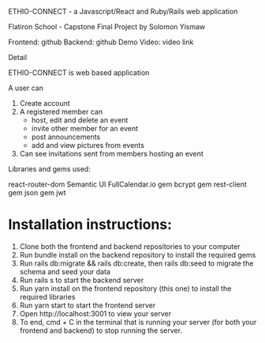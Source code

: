 ETHIO-CONNECT - a Javascript/React and Ruby/Rails web application

Flatiron School - Capstone Final Project by Solomon Yismaw

Frontend: github
Backend: github
Demo Video: video link

Detail

ETHIO-CONNECT is web based application

A user can

1. Create account
2. A registered member can
   - host, edit and delete an event
   - invite other member for an event
   - post announcements
   - add and view pictures from events
3. Can see invitations sent from members hosting an event

Libraries and gems used:

react-router-dom
Semantic UI
FullCalendar.io
gem bcrypt
gem rest-client
gem json
gem jwt

<h1>
Installation instructions:
</h1>

1. Clone both the frontend and backend repositories to your computer
2. Run bundle install on the backend repository to install the required gems
3. Run rails db:migrate && rails db:create, then rails db:seed to migrate the schema and seed your data
4. Run rails s to start the backend server
5. Run yarn install on the frontend repository (this one) to install the required libraries
6. Run yarn start to start the frontend server
7. Open http://localhost:3001 to view your server
8. To end, cmd + C in the terminal that is running your server (for both your frontend and backend) to stop running the server.
